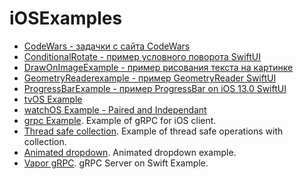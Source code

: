 # iOSExamples
* [CodeWars - задачки с сайта CodeWars](https://github.com/Nikolaiko/iOSExamples/tree/main/CodeWars)
* [ConditionalRotate - пример условного поворота SwiftUI](https://github.com/Nikolaiko/iOSExamples/tree/main/ConditionalRotate)
* [DrawOnImageExample - пример рисования текста на картинке](https://github.com/Nikolaiko/iOSExamples/tree/main/DrawOnImageExample)
* [GeometryReaderexample - пример GeometryReader SwiftUI](https://github.com/Nikolaiko/iOSExamples/tree/main/GeometryReaderexample)
* [ProgressBarExample - пример ProgressBar on iOS 13.0 SwiftUI](https://github.com/Nikolaiko/iOSExamples/tree/main/ProgressBarExample)
* [tvOS Example](https://github.com/Nikolaiko/iOSExamples/tree/main/TelevisionApp)
* [watchOS Example - Paired and Independant](https://github.com/Nikolaiko/iOSExamples/tree/main/WatchOSApp)
* [grpc Example](https://github.com/Nikolaiko/iOSExamples/tree/main/grpcExample). Example of gRPC for iOS client.
* [Thread safe collection](https://github.com/Nikolaiko/iOSExamples/tree/main/ThreadSafeWays). Example of thread safe operations with collection.
* [Animated dropdown](https://github.com/Nikolaiko/iOSExamples/tree/main/AnimatedDropDown). Animated dropdown example.
* [Vapor gRPC](https://github.com/Nikolaiko/iOSExamples/tree/main/VaporGRPCExample). gRPC Server on Swift Example.
